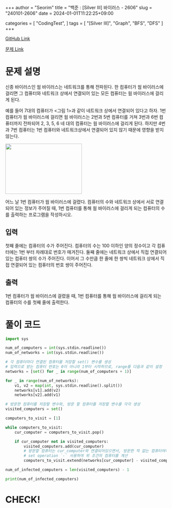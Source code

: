 +++
author = "Seorim"
title =  "백준 : [Silver III] 바이러스 - 2606"
slug = "240101-2606"
date = 2024-01-01T11:22:25+09:00

categories = [
    "CodingTest",
]
tags = [
    "[Silver III]", "Graph", "BFS", "DFS"
]
+++

[GitHub Link](https://github.com/srlee056/algorithm-study/tree/161d65cfb58c735245032c93b167388cde728f75/%EB%B0%B1%EC%A4%80/Silver/2606.%E2%80%85%EB%B0%94%EC%9D%B4%EB%9F%AC%EC%8A%A4)

[문제 Link](https://www.acmicpc.net/problem/2606)

# 문제 설명

<p>신종 바이러스인 웜 바이러스는 네트워크를 통해 전파된다. 한 컴퓨터가 웜 바이러스에 걸리면 그 컴퓨터와 네트워크 상에서 연결되어 있는 모든 컴퓨터는 웜 바이러스에 걸리게 된다.</p>

<p>예를 들어 7대의 컴퓨터가 <그림 1>과 같이 네트워크 상에서 연결되어 있다고 하자. 1번 컴퓨터가 웜 바이러스에 걸리면 웜 바이러스는 2번과 5번 컴퓨터를 거쳐 3번과 6번 컴퓨터까지 전파되어 2, 3, 5, 6 네 대의 컴퓨터는 웜 바이러스에 걸리게 된다. 하지만 4번과 7번 컴퓨터는 1번 컴퓨터와 네트워크상에서 연결되어 있지 않기 때문에 영향을 받지 않는다.</p>

<p><img alt="" src="https://www.acmicpc.net/upload/images/zmMEZZ8ioN6rhCdHmcIT4a7.png" style="width: 239px; height: 157px; "></p>

<p>어느 날 1번 컴퓨터가 웜 바이러스에 걸렸다. 컴퓨터의 수와 네트워크 상에서 서로 연결되어 있는 정보가 주어질 때, 1번 컴퓨터를 통해 웜 바이러스에 걸리게 되는 컴퓨터의 수를 출력하는 프로그램을 작성하시오.</p>

## 입력

 <p>첫째 줄에는 컴퓨터의 수가 주어진다. 컴퓨터의 수는 100 이하인 양의 정수이고 각 컴퓨터에는 1번 부터 차례대로 번호가 매겨진다. 둘째 줄에는 네트워크 상에서 직접 연결되어 있는 컴퓨터 쌍의 수가 주어진다. 이어서 그 수만큼 한 줄에 한 쌍씩 네트워크 상에서 직접 연결되어 있는 컴퓨터의 번호 쌍이 주어진다.</p>

## 출력

 <p>1번 컴퓨터가 웜 바이러스에 걸렸을 때, 1번 컴퓨터를 통해 웜 바이러스에 걸리게 되는 컴퓨터의 수를 첫째 줄에 출력한다.</p>

# 풀이 코드

```python
import sys

num_of_computers = int(sys.stdin.readline())
num_of_networks = int(sys.stdin.readline())

# 각 컴퓨터마다 연결된 컴퓨터를 저장할 set() 변수를 생성
# 입력으로 받는 컴퓨터 번호는 0이 아니라 1부터 시작하므로, range를 다음과 같이 설정
networks = [set() for _ in range(num_of_computers + 1)]

for _ in range(num_of_networks):
    v1, v2 = map(int, sys.stdin.readline().split())
    networks[v1].add(v2)
    networks[v2].add(v1)

# 방문한 컴퓨터를 저장할 변수와, 방문 할 컴퓨터를 저장할 변수를 각각 생성
visited_computers = set()

computers_to_visit = [1]

while computers_to_visit:
    cur_computer = computers_to_visit.pop()

    if cur_computer not in visited_computers:
        visited_computers.add(cur_computer)
        # 방문할 컴퓨터는 cur_computer와 연결되어있으면서, 방문한 적 없는 컴퓨터여야 함
        # set operation `-` 사용하여 위 조건의 컴퓨터를 계산
        computers_to_visit.extend(networks[cur_computer] - visited_computers)

num_of_infected_computers = len(visited_computers) - 1

print(num_of_infected_computers)
```

# CHECK!
